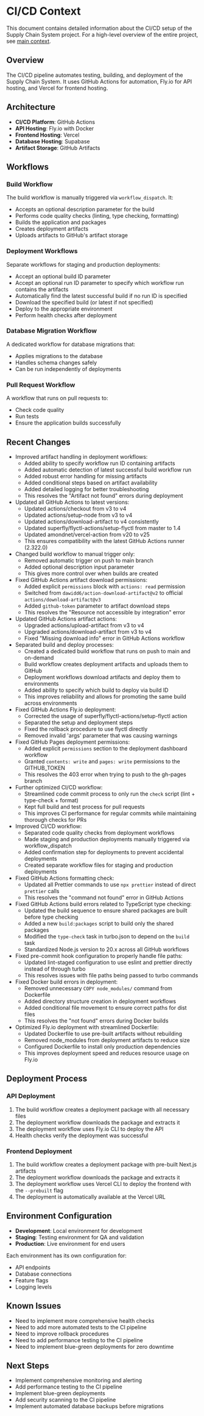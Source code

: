 # CI/CD Context

This document contains detailed information about the CI/CD setup of the Supply Chain System project. For a high-level overview of the entire project, see [main context](./context.md).

## Overview

The CI/CD pipeline automates testing, building, and deployment of the Supply Chain System. It uses GitHub Actions for automation, Fly.io for API hosting, and Vercel for frontend hosting.

## Architecture

- **CI/CD Platform**: GitHub Actions
- **API Hosting**: Fly.io with Docker
- **Frontend Hosting**: Vercel
- **Database Hosting**: Supabase
- **Artifact Storage**: GitHub Artifacts

## Workflows

### Build Workflow

The build workflow is manually triggered via `workflow_dispatch`. It:

- Accepts an optional description parameter for the build
- Performs code quality checks (linting, type checking, formatting)
- Builds the application and packages
- Creates deployment artifacts
- Uploads artifacts to GitHub's artifact storage

### Deployment Workflows

Separate workflows for staging and production deployments:

- Accept an optional build ID parameter
- Accept an optional run ID parameter to specify which workflow run contains the artifacts
- Automatically find the latest successful build if no run ID is specified
- Download the specified build (or latest if not specified)
- Deploy to the appropriate environment
- Perform health checks after deployment

### Database Migration Workflow

A dedicated workflow for database migrations that:

- Applies migrations to the database
- Handles schema changes safely
- Can be run independently of deployments

### Pull Request Workflow

A workflow that runs on pull requests to:

- Check code quality
- Run tests
- Ensure the application builds successfully

## Recent Changes

- Improved artifact handling in deployment workflows:
  - Added ability to specify workflow run ID containing artifacts
  - Added automatic detection of latest successful build workflow run
  - Added robust error handling for missing artifacts
  - Added conditional steps based on artifact availability
  - Added detailed logging for better troubleshooting
  - This resolves the "Artifact not found" errors during deployment
- Updated all GitHub Actions to latest versions:
  - Updated actions/checkout from v3 to v4
  - Updated actions/setup-node from v3 to v4
  - Updated actions/download-artifact to v4 consistently
  - Updated superfly/flyctl-actions/setup-flyctl from master to 1.4
  - Updated amondnet/vercel-action from v20 to v25
  - This ensures compatibility with the latest GitHub Actions runner (2.322.0)
- Changed build workflow to manual trigger only:
  - Removed automatic trigger on push to main branch
  - Added optional description input parameter
  - This gives more control over when builds are created
- Fixed GitHub Actions artifact download permissions:
  - Added explicit `permissions` block with `actions: read` permission
  - Switched from `dawidd6/action-download-artifact@v2` to official `actions/download-artifact@v3`
  - Added `github-token` parameter to artifact download steps
  - This resolves the "Resource not accessible by integration" error
- Updated GitHub Actions artifact actions:
  - Upgraded actions/upload-artifact from v3 to v4
  - Upgraded actions/download-artifact from v3 to v4
  - Fixed "Missing download info" error in GitHub Actions workflow
- Separated build and deploy processes:
  - Created a dedicated build workflow that runs on push to main and on-demand
  - Build workflow creates deployment artifacts and uploads them to GitHub
  - Deployment workflows download artifacts and deploy them to environments
  - Added ability to specify which build to deploy via build ID
  - This improves reliability and allows for promoting the same build across environments
- Fixed GitHub Actions Fly.io deployment:
  - Corrected the usage of superfly/flyctl-actions/setup-flyctl action
  - Separated the setup and deployment steps
  - Fixed the rollback procedure to use flyctl directly
  - Removed invalid 'args' parameter that was causing warnings
- Fixed GitHub Pages deployment permissions:
  - Added explicit `permissions` section to the deployment dashboard workflow
  - Granted `contents: write` and `pages: write` permissions to the GITHUB_TOKEN
  - This resolves the 403 error when trying to push to the gh-pages branch
- Further optimized CI/CD workflow:
  - Streamlined code commit process to only run the `check` script (lint + type-check + format)
  - Kept full build and test process for pull requests
  - This improves CI performance for regular commits while maintaining thorough checks for PRs
- Improved CI/CD workflow:
  - Separated code quality checks from deployment workflows
  - Made staging and production deployments manually triggered via workflow_dispatch
  - Added confirmation step for deployments to prevent accidental deployments
  - Created separate workflow files for staging and production deployments
- Fixed GitHub Actions formatting check:
  - Updated all Prettier commands to use `npx prettier` instead of direct `prettier` calls
  - This resolves the "command not found" error in GitHub Actions
- Fixed GitHub Actions build errors related to TypeScript type checking:
  - Updated the build sequence to ensure shared packages are built before type checking
  - Added a new `build:packages` script to build only the shared packages
  - Modified the `type-check` task in turbo.json to depend on the `build` task
  - Standardized Node.js version to 20.x across all GitHub workflows
- Fixed pre-commit hook configuration to properly handle file paths:
  - Updated lint-staged configuration to use eslint and prettier directly instead of through turbo
  - This resolves issues with file paths being passed to turbo commands
- Fixed Docker build errors in deployment:
  - Removed unnecessary `COPY node_modules/` command from Dockerfile
  - Added directory structure creation in deployment workflows
  - Added conditional file movement to ensure correct paths for dist files
  - This resolves the "not found" errors during Docker builds
- Optimized Fly.io deployment with streamlined Dockerfile:
  - Updated Dockerfile to use pre-built artifacts without rebuilding
  - Removed node_modules from deployment artifacts to reduce size
  - Configured Dockerfile to install only production dependencies
  - This improves deployment speed and reduces resource usage on Fly.io

## Deployment Process

### API Deployment

1. The build workflow creates a deployment package with all necessary files
2. The deployment workflow downloads the package and extracts it
3. The deployment workflow uses Fly.io CLI to deploy the API
4. Health checks verify the deployment was successful

### Frontend Deployment

1. The build workflow creates a deployment package with pre-built Next.js artifacts
2. The deployment workflow downloads the package and extracts it
3. The deployment workflow uses Vercel CLI to deploy the frontend with the `--prebuilt` flag
4. The deployment is automatically available at the Vercel URL

## Environment Configuration

- **Development**: Local environment for development
- **Staging**: Testing environment for QA and validation
- **Production**: Live environment for end users

Each environment has its own configuration for:

- API endpoints
- Database connections
- Feature flags
- Logging levels

## Known Issues

- Need to implement more comprehensive health checks
- Need to add more automated tests to the CI pipeline
- Need to improve rollback procedures
- Need to add performance testing to the CI pipeline
- Need to implement blue-green deployments for zero downtime

## Next Steps

- Implement comprehensive monitoring and alerting
- Add performance testing to the CI pipeline
- Implement blue-green deployments
- Add security scanning to the CI pipeline
- Implement automated database backups before migrations
